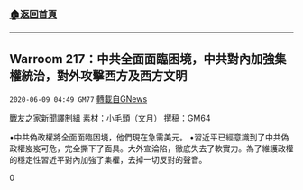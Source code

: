 ###  [:house:返回首頁](https://github.com/ourhimalayas/txt)
---

## Warroom 217：中共全面面臨困境，中共對內加強集權統治，對外攻擊西方及西方文明
`2020-06-09 04:49 GM77` [轉載自GNews](https://gnews.org/zh-hant/227772/)

戰友之家新聞譯制組
素材：小毛頭（文月）
撰稿：GM64



•中共偽政權將全面面臨困境，他們現在急需美元。
•習近平已經意識到了中共偽政權岌岌可危，完全撕下了面具。大外宣淪陷，徹底失去了軟實力。為了維護政權的穩定性習近平對內加強了集權，去掉一切反對的聲音。

0
